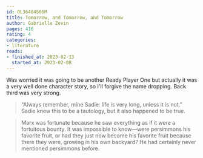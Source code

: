 ```yaml
---
id: OL36484566M
title: Tomorrow, and Tomorrow, and Tomorrow
author: Gabrielle Zevin
pages: 416
rating: 4
categories:
- literature
reads:
- finished_at: 2023-02-13
  started_at: 2023-02-08
---
```


Was worried it was going to be another Ready Player One but actually it was a
very well done character story, so I'll forgive the name dropping. Back third
was very strong.

> “Always remember, mine Sadie: life is very long, unless it is not.” Sadie knew this to be a tautology, but it also happened to be true.

> Marx was fortunate because he saw everything as if it were a fortuitous bounty. It was impossible to know—were persimmons his favorite fruit, or had they just now become his favorite fruit because there they were, growing in his own backyard? He had certainly never mentioned persimmons before.
